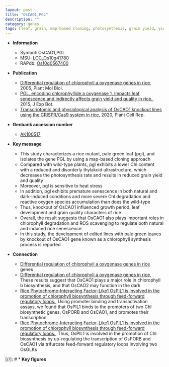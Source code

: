 ```yaml
---
layout: post
title: "OsCAO1,PGL"
description: ""
category: genes
tags: [leaf, grain, map-based cloning, photosynthesis, grain yield, yield, stress, senescence, quality, reactive oxygen species, growth, leaf development, development, grain quality]
---
```


* **Information**  
    + Symbol: OsCAO1,PGL  
    + MSU: [LOC_Os10g41780](http://rice.plantbiology.msu.edu/cgi-bin/ORF_infopage.cgi?orf=LOC_Os10g41780)  
    + RAPdb: [Os10g0567400](http://rapdb.dna.affrc.go.jp/viewer/gbrowse_details/irgsp1?name=Os10g0567400)  

* **Publication**  
    + [Differential regulation of chlorophyll a oxygenase genes in rice](http://www.ncbi.nlm.nih.gov/pubmed?term=Differential+regulation+of+chlorophyll+a+oxygenase+genes+in+rice%5BTitle%5D), 2005, Plant Mol Biol.
    + [PGL, encoding chlorophyllide a oxygenase 1, impacts leaf senescence and indirectly affects grain yield and quality in rice.](http://www.ncbi.nlm.nih.gov/pubmed?term=PGL,+encoding+chlorophyllide+a+oxygenase+1,+impacts+leaf+senescence+and+indirectly+affects+grain+yield+and+quality+in+rice.%5BTitle%5D), 2015, J Exp Bot.
    + [Transcriptomic and physiological analysis of OsCAO1 knockout lines using the CRISPR/Cas9 system in rice](http://www.ncbi.nlm.nih.gov/pubmed?term=Transcriptomic+and+physiological+analysis+of+OsCAO1+knockout+lines+using+the+CRISPR/Cas9+system+in+rice%5BTitle%5D), 2020, Plant Cell Rep.

* **Genbank accession number**  
    + [AK100517](http://www.ncbi.nlm.nih.gov/nuccore/AK100517)

* **Key message**  
    + This study characterizes a rice mutant, pale green leaf (pgl), and isolates the gene PGL by using a map-based cloning approach
    + Compared with wild-type plants, pgl exhibits a lower Chl content with a reduced and disorderly thylakoid ultrastructure, which decreases the photosynthesis rate and results in reduced grain yield and quality
    + Moreover, pgl is sensitive to heat stress
    + In addition, pgl exhibits premature senescence in both natural and dark-induced conditions and more severe Chl degradation and reactive oxygen species accumulation than does the wild-type
    + Thus, knockout of OsCAO1 influenced growth period, leaf development and grain quality characters of rice
    + Overall, the result suggests that OsCAO1 also plays important roles in chlorophyll degradation and ROS scavenging to regulate both natural and induced rice senescence
    + In this study, the development of edited lines with pale green leaves by knockout of OsCAO1 gene known as a chlorophyll synthesis process is reported

* **Connection**  
    + [Differential regulation of chlorophyll a oxygenase genes in rice](CAO) genes
    + [Differential regulation of chlorophyll a oxygenase genes in rice](http://www.ncbi.nlm.nih.gov/pubmed?term=Differential+regulation+of+chlorophyll+a+oxygenase+genes+in+rice%5BTitle%5D), These results suggest that OsCAO1 plays a major role in chlorophyll b biosynthesis, and that OsCAO2 may function in the dark
    + [Rice Phytochrome-Interacting Factor-Like1 OsPIL1 is involved in the promotion of chlorophyll biosynthesis through feed-forward regulatory loops.](http://www.ncbi.nlm.nih.gov/pubmed?term=Rice+Phytochrome-Interacting+Factor-Like1+OsPIL1+is+involved+in+the+promotion+of+chlorophyll+biosynthesis+through+feed-forward+regulatory+loops.%5BTitle%5D),  Using promoter binding and transactivation assays, we found that OsPIL1 binds to the promoters of two Chl biosynthetic genes, OsPORB and OsCAO1, and promotes their transcription
    + [Rice Phytochrome-Interacting Factor-Like1 OsPIL1 is involved in the promotion of chlorophyll biosynthesis through feed-forward regulatory loops.](http://www.ncbi.nlm.nih.gov/pubmed?term=Rice+Phytochrome-Interacting+Factor-Like1+OsPIL1+is+involved+in+the+promotion+of+chlorophyll+biosynthesis+through+feed-forward+regulatory+loops.%5BTitle%5D),  Thus, OsPIL1 is involved in the promotion of Chl biosynthesis by up-regulating the transcription of OsPORB and OsCAO1 via trifurcate feed-forward regulatory loops involving two OsGLKs

[//]: # * **Key figures**  


